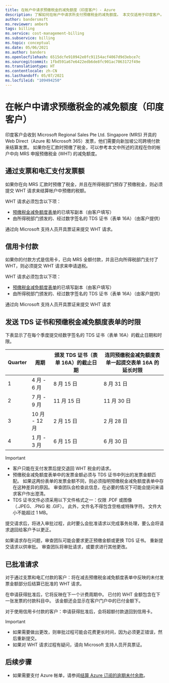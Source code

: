 ```yaml
---
title: 在帐户中请求预缴税金的减免额度（印度客户）- Azure
description: 了解如何在帐户中请求所支付预缴税金的减免额度。 本文仅适用于印度客户。
author: bandersmsft
ms.reviewer: amberb
tags: billing
ms.service: cost-management-billing
ms.subservice: billing
ms.topic: conceptual
ms.date: 05/06/2021
ms.author: banders
ms.openlocfilehash: 6515dcfe910942e0fc91154acf4067d9d3ebce7c
ms.sourcegitcommit: 1fbd591a67e6422edb6de8fc901ac7063172f49e
ms.translationtype: HT
ms.contentlocale: zh-CN
ms.lasthandoff: 05/07/2021
ms.locfileid: "109494250"
---
```

# <a name="request-a-credit-for-withholding-tax-on-your-account-india-customers"></a>在帐户中请求预缴税金的减免额度（印度客户）

印度客户会收到 Microsoft Regional Sales Pte Ltd. Singapore (MRS) 开具的 Web Direct（Azure 和 Microsoft 365）发票，他们需要向新加坡公司跨境付款来结算发票。 如果你在汇款时预缴了税金，可以参考本文中所述的流程在你的帐户中向 MRS 申报预缴税金 (WHT) 的减免额度。

## <a name="invoice-payment-by-check-and-wire"></a>通过支票和电汇支付发票额

如果你在向 MRS 汇款时预缴了税金，并且在所得税部门预存了预缴税金，则必须提交 WHT 请求来结算帐户中预缴的税额。

WHT 请求必须包含以下项：

- [预缴税金减免额度表单](https://download.microsoft.com/download/a/2/a/a2a35969-2d54-4faa-ba41-6a50525eba70/WHT%20Credit%20Form%20-%20India.docx)的已填写副本（由客户填写）
- 由所得税部门颁发的、经过数字签名的 TDS 证书（表单 16A）（由客户提供）

通过向 Microsoft 支持人员开具票证来提交 WHT 请求。

## <a name="credit-card-payment"></a>信用卡付款

如果你的付款方式是信用卡，已向 MRS 全额付款，并且已向所得税部门支付了 WHT，则必须提交 WHT 请求来申请退税。

WHT 请求必须包含以下项：

- [预缴税金减免额度表单](https://download.microsoft.com/download/a/2/a/a2a35969-2d54-4faa-ba41-6a50525eba70/WHT%20Credit%20Form%20-%20India.docx)的已填写副本（由客户填写）
- 由所得税部门颁发的、经过数字签名的 TDS 证书（表单 16A）（由客户提供）

通过向 Microsoft 支持人员开具票证来提交 WHT 请求

## <a name="timelines-to-send-tds-certificate-with-withholding-tax-credit-form"></a>发送 TDS 证书和预缴税金减免额度表单的时限

下表显示了在每个季度提交经数字签名的 TDS 证书（表单 16A）的截止日期和时限。

| Quarter | 周期 | 颁发 TDS 证书（表单 16A）的截止日期 | 连同预缴税金减免额度表单一起提交表单 16A 的延长时限 |
|-|-|-|-|
| 1 | 4 月 - 6 月 | 8 月 15 日 | 8 月 31 日 |
| 2 | 7 月 - 9 月 | 11 月 15 日 | 11 月 30 日 |
| 3 | 10 月 - 12 月 | 2 月 15 日 | 2 月 28 日 |
| 4 | 1 月 - 3 月 | 6 月 15 日 | 6 月 30 日 |

> [!IMPORTANT]
>
> - 客户只能在支付发票后提交退回 WHT 税金的请求。
> - 预缴税金减免额度表单中的发票金额必须与 TDS 证书中列出的发票金额匹配。 如果这两份表单的发票金额不同，则必须指明预缴税金减免额度表单中存在这种差异的原因。 审查团队会检查此信息，在必要的情况下可能会提问来请求客户作出澄清。
> - TDS 证书文件必须采用以下文件格式之一：仅限 .PDF 或图像（.JPEG、.PNG 和 .GIF）。 此外，文件名不得包含空格或特殊字符。 文件大小不能超过 1 MB。

提交请求后，将进入审批过程，此时要么会批准请求以完成事务处理，要么会将请求退回给客户予以更正。

如果请求存在问题，审查团队可能会要求更正预缴金额或更换 TDS 证书。 重新提交请求以供审批。 审查团队将审批请求，或要求进行其他更改。

## <a name="approved-requests"></a>已批准请求

对于通过支票和电汇付款的客户：将在减去预缴税金减免额度表单中反映的未付发票金额部分后结算已批准的 WHT 请求。

在申请获得批准后，它将反映在下一个计费周期中。 已付的 WHT 金额包含在下一张发票的付款科目中。 该金额还会显示在客户门户中的已付金额下。

对于使用信用卡付款的客户：申请获得批准后，会将超额付款退回到信用卡。

> [!IMPORTANT]
>
> - 如果需要做出更改，则审批过程可能会花费更长时间，因为必须更正错误，然后重新提交。
> - 如果对 WHT 请求过程有疑问，请向 Microsoft 支持人员开具票证。

## <a name="next-steps"></a>后续步骤

- 如果需要支付 Azure 帐单，请参阅[结算 Azure 订阅的逾期未付余款](resolve-past-due-balance.md)。